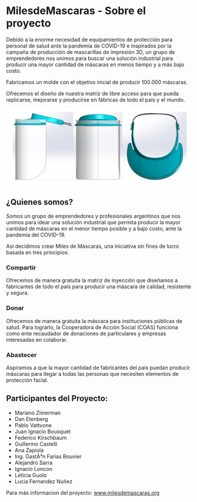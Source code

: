 # MilesdeMascaras - Sobre el proyecto

Debido a la enorme necesidad de equipamientos de protección para personal de salud ante la pandemia de COVID-19 e inspirados por la campaña de producción de mascarillas de impresión 3D, un grupo de emprendedores nos unimos para buscar una solución industrial para producir una mayor cantidad de máscaras en menos tiempo y a más bajo costo.

Fabricamos un molde con el objetivo inicial de producir 100.000 máscaras.

Ofrecemos el diseño de nuestra matriz de libre acceso para que pueda replicarse, mejorarse y producirse en fábricas de todo el país y el mundo. 

![vbanner](https://github.com/TechCXOs-COVID19/TechCXOs-Covid-Mascaras-GitHub/blob/master/Imagenes/banner.PNG)
 
## ¿Quienes somos? 

Somos un grupo de emprendedores y profesionales argentinos que nos unimos para idear una solución industrial que permita producir la mayor cantidad de máscaras en el menor tiempo posible y a bajo costo, ante la pandemia del COVID-19. 

Así decidimos crear Miles de Máscaras, una iniciativa sin fines de lucro basada en tres principios:

### Compartir

Ofrecemos de manera gratuita la matriz de inyección que diseñamos a fabricantes de todo el país para producir una máscara de calidad, resistente y segura.

### Donar

Ofrecemos de manera gratuita la máscara para instituciones públicas de salud. Para lograrlo, la Cooperadora de Acción Social (COAS) funciona como ente recaudador de donaciones de particulares y empresas interesadas en colaborar.

### Abastecer

Aspiramos a que la mayor cantidad de fabricantes del país puedan producir máscaras para llegar a todas las personas que necesiten elementos de protección facial.

## Participantes del Proyecto:

* Mariano Zimerman 
* Dan Etenberg
* Pablo Vattuone
* Juan Ignacio Bousquet 
* Federico Kirschbaum
* Guillermo Castelli
* Ana Zapiola
* Ing. GastÃ³n Farias Bouvier
* Alejandro Sarra
* Ignacio Loncon
* Leticia Guolo
* Lucia Fernandez Nuñez

Para más informacion del proyecto: www.milesdemascaras.org
